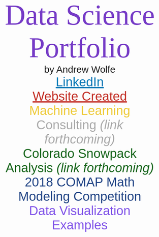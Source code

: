 <p id="library">Data Science Portfolio</p>
<p id="name">by Andrew Wolfe</p>
<p id="linkedin"><a id="linkedin" href="https://www.linkedin.com/in/akwolfe/" target="_blank">LinkedIn</a></p>

<p id="website" class="website"><a id="website" class="website" href="https://roctober92.github.io" target="_blank">Website Created</a></p>

<p id="machine" class="website">Machine Learning</p>

<p id="consult" class="website">Consulting <i>(link forthcoming)</i></p>

<p id="snow" class="website">Colorado Snowpack Analysis <i>(link forthcoming)</i></p>

<p id="model" class="website">2018 COMAP Math Modeling Competition</p>

<p id="math335" class="website">Data Visualization Examples</p>



<style>
@import url('https://fonts.googleapis.com/css?family=Bitter');
@import url('https://fonts.googleapis.com/css?family=Fjalla+One');
@import url('https://fonts.googleapis.com/css?family=Nanum+Gothic');
@import url('https://fonts.googleapis.com/css?family=Quicksand');
#library{
margin: auto;
text-align: center;
font-size: 90px;
color: #753AC6;
font-family: 'Bitter', serif;
}
#name{
margin: auto;
text-align: center;
font-size: 30px;
font-family: 'Fjalla One', sans-serif;
}
#linkedin{
margin: auto;
text-align: center;
font-size: 40px;
font-family: 'Nanum Gothic', sans-serif;
color: #0077B5;
}
#website{
color: #C22C23;
}
.website{
margin: auto;
text-align: center;
font-size: 40px;
font-family: 'Quicksand', sans-serif;
}
#machine{
color: #EECA38;
}
#consult{
color: darkgrey;
}
#snow{
color: #146419;
}
#model{
color: #214485;
}
#math335{
color: #7F52E8;
}
</style>